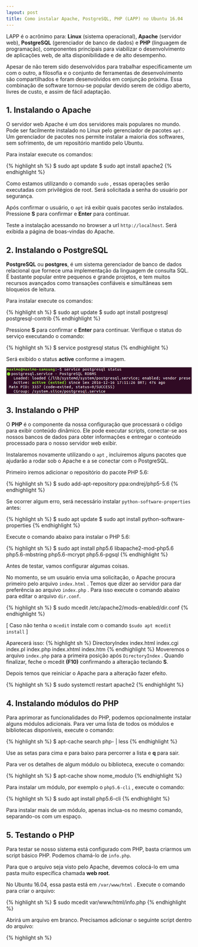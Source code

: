 ```yaml
---
layout: post
title: Como instalar Apache, PostgreSQL, PHP (LAPP) no Ubuntu 16.04
---
```


LAPP é o acrônimo para: **Linux** (sistema operacional), **Apache** (servidor web), **PostgreSQL** (gerenciador de banco de dados) e **PHP** (linguagem de programação), componentes principais para viabilizar o desenvolvimento de aplicações web, de alta disponibilidade e de alto desempenho.

Apesar de não terem sido desenvolvidos para trabalhar especificamente um com o outro, a filosofia e o conjunto de ferramentas de desenvolvimento são compartilhados e foram desenvolvidos em conjunção próxima. Essa combinação de software tornou-se popular devido serem de código aberto, livres de custo, e assim de fácil adaptação.

## 1. Instalando o Apache ##

O servidor web Apache é um dos servidores mais populares no mundo. Pode ser facilmente instalado no Linux pelo gerenciador de pacotes  `apt` . Um gerenciador de pacotes nos permite instalar a maioria dos softwares, sem sofrimento, de um repositório mantido pelo Ubuntu.

Para instalar execute os comandos:

{% highlight sh %}
$ sudo apt update
$ sudo apt install apache2
{% endhighlight %}

Como estamos utilizando o comando  `sudo` , essas operações serão executadas com privilégios de root. Será solicitada a senha do usuário por segurança.

Após confirmar o usuário, o `apt` irá exibir quais pacotes serão instalados. Pressione **S** para confirmar e **Enter** para continuar.

Teste a instalação acessando no browser a url `http://localhost`. Será exibida a página de boas-vindas do Apache.

## 2. Instalando o PostgreSQL ##

**PostgreSQL** ou **postgres**, é um sistema gerenciador de banco de dados relacional que fornece uma implementação da linguagem de consulta SQL. É bastante popular entre pequenos e grande projetos, e tem muitos recursos avançados como transações confiáveis e simultâneas sem bloqueios de leitura.

Para instalar execute os comandos:

{% highlight sh %}
$ sudo apt update
$ sudo apt install postgresql postgresql-contrib
{% endhighlight %}

Pressione **S** para confirmar e **Enter** para continuar. Verifique o status do serviço executando o comando:

{% highlight sh %}
$ service postgresql status
{% endhighlight %}

Será exibido o status **active**  conforme a imagem.

![postgres status](/images/posts/postgres-status.png)

## 3. Instalando o PHP ##

O **PHP** é o componente da nossa configuração que processará o código para exibir conteúdo dinâmico. Ele pode executar scripts, conectar-se aos nossos bancos de dados para obter informações e entregar o conteúdo processado para o nosso servidor web exibir.

Instalaremos novamente utilizando o  `apt` , incluiremos alguns pacotes que ajudarão a rodar sob o Apache e a se conectar com o PostgreSQL.

Primeiro iremos adicionar o repositório do pacote PHP 5.6:

{% highlight sh %}
$ sudo add-apt-repository ppa:ondrej/php5-5.6
{% endhighlight %}

Se ocorrer algum erro, será necessário instalar `python-software-properties` antes:

{% highlight sh %}
$ sudo apt update
$ sudo apt install python-software-properties
{% endhighlight %}

Execute o comando abaixo para instalar o PHP 5.6:

{% highlight sh %}
$ sudo apt install php5.6 libapache2-mod-php5.6 php5.6-mbstring php5.6-mcrypt php5.6-pgsql
{% endhighlight %}

Antes de testar, vamos configurar algumas coisas.

No momento, se um usuário  envia uma solicitação, o Apache procura primeiro pelo arquivo  `index.html` . Temos que dizer ao servidor para dar preferência ao arquivo  `index.php` . Para isso execute o comando abaixo para editar o arquivo  `dir.conf`.

{% highlight sh %}
$ sudo mcedit /etc/apache2/mods-enabled/dir.conf 
{% endhighlight %}

[ Caso não tenha o `mcedit` instale com o comando `$sudo apt mcedit install` ]

Aparecerá isso:
{% highlight sh %}
<IfModule mod_dir.c>
    DirectoryIndex index.html index.cgi index.pl index.php index.xhtml index.htm
</IfModule>
{% endhighlight %}
Moveremos o arquivo  `index.php`  para a primeira posição após  `DirectoryIndex` . Quando finalizar, feche o mcedit **(F10)** confirmando a alteração teclando **S**.

Depois temos que reiniciar o Apache para a alteração fazer efeito.

{% highlight sh %}
$ sudo systemctl restart apache2
{% endhighlight %}


## 4. Instalando módulos do PHP ##

Para aprimorar as funcionalidades do PHP, podemos opcionalmente instalar alguns módulos adicionais. Para ver uma lista de todos os módulos e bibliotecas disponíveis, execute o comando:

{% highlight sh %}
$ apt-cache search php- | less
{% endhighlight %}

Use as setas para cima e para baixo para percorrer a lista e **q** para sair.

Para ver os detalhes de algum módulo ou biblioteca, execute o comando:

{% highlight sh %}
$ apt-cache show nome_modulo
{% endhighlight %}

Para instalar um módulo, por exemplo o  `php5.6-cli` , execute o comando:

{% highlight sh %}
$ sudo apt install php5.6-cli
{% endhighlight %}

Para instalar mais de um módulo, apenas inclua-os no mesmo comando, separando-os com um espaço.

## 5. Testando o PHP ##

Para testar se nosso sistema está configurado com PHP, basta criarmos um script básico PHP. Podemos chamá-lo de `info.php`.

Para que o arquivo seja visto pelo Apache, devemos colocá-lo em uma pasta muito específica chamada **web root**.

No Ubuntu 16.04, essa pasta está em  `/var/www/html` . Execute o comando para criar o arquivo:

{% highlight sh %}
$ sudo mcedit var/www/html/info.php
{% endhighlight %}

Abrirá um arquivo em branco. Precisamos adicionar o seguinte script dentro do arquivo:

{% highlight sh %}
<?php
phpinfo();
{% endhighlight %}

Salve e feche confirmando a alteração.

Para testar, entre com a url `http://localhost/info.php` 

Será exibida uma página como na imagem abaixo. Caso ocorra, o PHP está funcionando corretamente.

![php status](/images/posts/php.jpg)

O arquivo `info.php` deve ser apagado pois pode ser acessado por usuário não autorizados. Esse arquivo pode ser criado novamente para visualizar essas informações futuramente.

## Conclusão ##

Você instalou uma plataforma bastante popular que permitirá instalar uma infinidade de websites e sistemas web no seu servidor.


